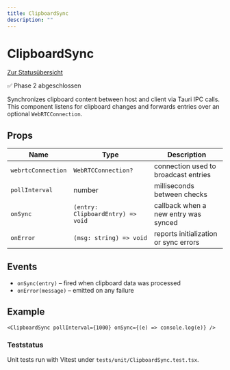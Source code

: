 ```yaml
---
title: ClipboardSync
description: ""
---
```

# ClipboardSync

[Zur Statusübersicht](./status.md)

✅ Phase 2 abgeschlossen

Synchronizes clipboard content between host and client via Tauri IPC calls.
This component listens for clipboard changes and forwards entries over an
optional `WebRTCConnection`.

## Props

| Name               | Type                              | Description |
| ------------------ | --------------------------------- | ----------- |
| `webrtcConnection` | `WebRTCConnection?`               | connection used to broadcast entries |
| `pollInterval`     | number                            | milliseconds between checks |
| `onSync`           | `(entry: ClipboardEntry) => void` | callback when a new entry was synced |
| `onError`          | `(msg: string) => void`           | reports initialization or sync errors |

## Events

- `onSync(entry)` – fired when clipboard data was processed
- `onError(message)` – emitted on any failure

## Example

```tsx
<ClipboardSync pollInterval={1000} onSync={(e) => console.log(e)} />
```

### Teststatus

Unit tests run with Vitest under `tests/unit/ClipboardSync.test.tsx`.
